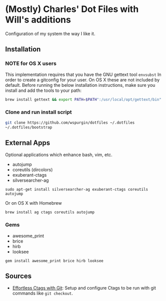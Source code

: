 # (Mostly) Charles' Dot Files with Will's additions

Configuration of my system the way I like it.

## Installation

### NOTE for OS X users
This implementation requires that you have the GNU gettext tool `envsubst` In
order to create a gitconfig for your user. On OS X these are not included by
default. Before running the below installation instructions, make sure you
install and add the tools to your path:

```sh
brew install gettext && export PATH=$PATH":/usr/local/opt/gettext/bin"
```

### Clone and run install script
```sh
git clone https://github.com/wspurgin/dotfiles ~/.dotfiles
~/.dotfiles/bootstrap
```

## External Apps

Optional applications which enhance bash, vim, etc.

- autojump
- coreutils (dircolors)
- exuberant-ctags
- silversearcher-ag

```
sudo apt-get install silversearcher-ag exuberant-ctags coreutils autojump
```
Or on OS X with Homebrew
```
brew install ag ctags coreutils autojump
```

### Gems

- awesome_print
- brice
- hirb
- looksee

```
gem install awesome_print brice hirb looksee
```

## Sources

- [Effortless Ctags with Git][]: Setup and configure Ctags to be run with
  git commands like `git checkout`.

[Effortless Ctags with Git]: http://tbaggery.com/2011/08/08/effortless-ctags-with-git.html
